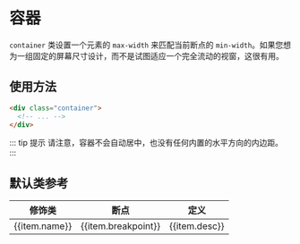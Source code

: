 # 容器

`container` 类设置一个元素的 `max-width` 来匹配当前断点的 `min-width`。如果您想为一组固定的屏幕尺寸设计，而不是试图适应一个完全流动的视窗，这很有用。

## 使用方法

```html
<div class="container">
  <!-- ... -->
</div>
```

::: tip 提示
请注意，容器不会自动居中，也没有任何内置的水平方向的内边距。
:::

## 默认类参考

<Example>
  <table class="table">
    <thead>
      <tr>
        <th>修饰类</th>
        <th>断点</th>
        <th>定义</th>
      </tr>
    </thead>
    <tbody>
      <tr v-for="item in containerJson">
        <td>{{item.name}}</td>
        <td>{{item.breakpoint}}</td>
        <td>{{item.desc}}</td>
      </tr>
    </tbody>
   </table>
</Example>

<script setup>
  const containerJson = [
    {name: 'container', desc: 'width: 100%;', breakpoint: '无'},
    {name: 'container', desc: 'max-width: 640px;', breakpoint: 'sm (640px)'},
    {name: 'container', desc: 'max-width: 768px;', breakpoint: 'sm (768px)'},
    {name: 'container', desc: 'max-width: 1024px;', breakpoint: 'sm (1024px)'},
    {name: 'container', desc: 'max-width: 1280px;', breakpoint: 'sm (1280px)'},
    {name: 'container', desc: 'max-width: 1536px;', breakpoint: 'sm (1536px)'},
  ]
</script>